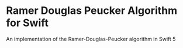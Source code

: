 # Ramer Douglas Peucker Algorithm for Swift
An implementation of the Ramer-Douglas-Peucker algorithm in Swift 5
